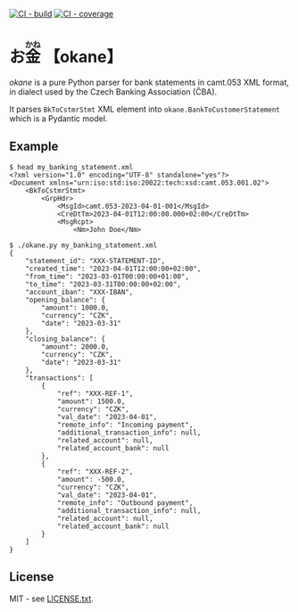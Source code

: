 [![CI - build](https://img.shields.io/github/actions/workflow/status/tkarabela/okane/main.yml?branch=master)](https://github.com/tkarabela/okane/actions)
[![CI - coverage](https://img.shields.io/codecov/c/github/tkarabela/okane)](https://app.codecov.io/github/tkarabela/okane)

# お<ruby>金<rt>かね</rt></ruby> 【okane】

_okane_ is a pure Python parser for bank statements in camt.053 XML format, in dialect
used by the Czech Banking Association (ČBA).

It parses `BkToCstmrStmt` XML element into `okane.BankToCustomerStatement` which is
a Pydantic model.

## Example

```
$ head my_banking_statement.xml
<?xml version="1.0" encoding="UTF-8" standalone="yes"?>
<Document xmlns="urn:iso:std:iso:20022:tech:xsd:camt.053.001.02">
    <BkToCstmrStmt>
        <GrpHdr>
            <MsgId>camt.053-2023-04-01-001</MsgId>
            <CreDtTm>2023-04-01T12:00:00.000+02:00</CreDtTm>
            <MsgRcpt>
                <Nm>John Doe</Nm>

$ ./okane.py my_banking_statement.xml
{                                               
    "statement_id": "XXX-STATEMENT-ID",         
    "created_time": "2023-04-01T12:00:00+02:00",
    "from_time": "2023-03-01T00:00:00+01:00",   
    "to_time": "2023-03-31T00:00:00+02:00",     
    "account_iban": "XXX-IBAN",                 
    "opening_balance": {                        
        "amount": 1000.0,
        "currency": "CZK",
        "date": "2023-03-31"
    },
    "closing_balance": {
        "amount": 2000.0,
        "currency": "CZK",
        "date": "2023-03-31"
    },
    "transactions": [
        {
            "ref": "XXX-REF-1",
            "amount": 1500.0,
            "currency": "CZK",
            "val_date": "2023-04-01",
            "remote_info": "Incoming payment",
            "additional_transaction_info": null,
            "related_account": null,
            "related_account_bank": null
        },
        {
            "ref": "XXX-REF-2",
            "amount": -500.0,
            "currency": "CZK",
            "val_date": "2023-04-01",
            "remote_info": "Outbound payment",
            "additional_transaction_info": null,
            "related_account": null,
            "related_account_bank": null
        }
    ]
}

```


## License

MIT - see [LICENSE.txt](./LICENSE.txt).

